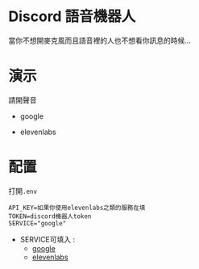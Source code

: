 # Discord 語音機器人

當你不想開麥克風而且語音裡的人也不想看你訊息的時候...

# 演示
請開聲音

- google

- elevenlabs

# 配置
打開`.env`
```
API_KEY=如果你使用elevenlabs之類的服務在填
TOKEN=discord機器人token
SERVICE="google"
```
- SERVICE可填入 :
    - [google](https://translate.google.com.tw/) 
    - [elevenlabs](https://elevenlabs.io/)